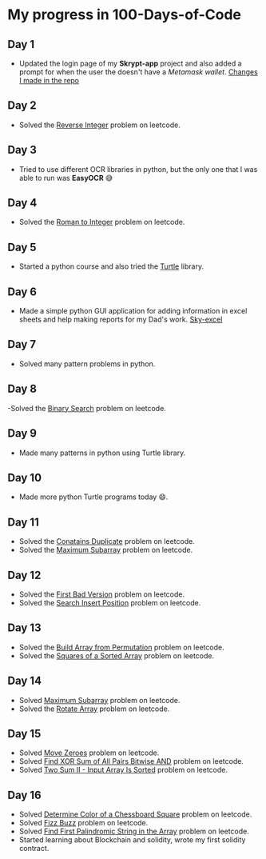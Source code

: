 # My progress in 100-Days-of-Code

## Day 1
- Updated the login page of my **Skrypt-app** project and also added a prompt for when the user the doesn't have a *Metamask wallet*.
[Changes I made in the repo](https://github.com/Skyhero-admin/Skrypt-app/commit/fa81285dd6fa869e498bce6b1e41c4ae6d148353)

## Day 2
- Solved the [Reverse Integer](https://leetcode.com/problems/reverse-integer/) problem on leetcode.

## Day 3
- Tried to use different OCR libraries in python, but the only one that I was able to run was **EasyOCR** 😅

## Day 4
- Solved the [Roman to Integer](https://leetcode.com/problems/roman-to-integer/) problem on leetcode.

## Day 5
- Started a python course and also tried the [Turtle](https://docs.python.org/3/library/turtle.html) library.

## Day 6
- Made a simple python GUI application for adding information in excel sheets and help making reports for my Dad's work. [Sky-excel](https://github.com/Skyhero-admin/Sky-excel)

## Day 7
- Solved many pattern problems in python.

## Day 8
-Solved the [Binary Search](https://leetcode.com/problems/binary-search/) problem on leetcode.

## Day 9
- Made many patterns in python using Turtle library.

## Day 10
- Made more python Turtle programs today 😄.

## Day 11
- Solved the [Conatains Duplicate](https://leetcode.com/problems/contains-duplicate/) problem on leetcode.
- Solved the [Maximum Subarray](https://leetcode.com/problems/maximum-subarray/) problem on leetcode.

## Day 12
- Solved the [First Bad Version](https://leetcode.com/problems/first-bad-version/) problem on leetcode.
- Solved the [Search Insert Position](https://leetcode.com/problems/search-insert-position/) problem on leetcode.

## Day 13
- Solved the [Build Array from Permutation](https://leetcode.com/problems/build-array-from-permutation/) problem on leetcode.
- Solved the [Squares of a Sorted Array](https://leetcode.com/problems/squares-of-a-sorted-array/) problem on leetcode.

## Day 14
- Solved [Maximum Subarray](https://leetcode.com/problems/maximum-subarray/) problem on leetcode.
- Solved the [Rotate Array](https://leetcode.com/problems/rotate-array/) problem on leetcode.

## Day 15
- Solved [Move Zeroes](https://leetcode.com/problems/move-zeroes) problem on leetcode.
- Solved [Find XOR Sum of All Pairs Bitwise AND](https://leetcode.com/problems/find-xor-sum-of-all-pairs-bitwise-and) problem on leetcode.
- Solved [Two Sum II - Input Array Is Sorted](https://leetcode.com/problems/two-sum-ii-input-array-is-sorted) problem on leetcode.

## Day 16
- Solved [Determine Color of a Chessboard Square](https://leetcode.com/problems/determine-color-of-a-chessboard-square) problem on leetcode.
- Solved [Fizz Buzz](https://leetcode.com/problems/fizz-buzz) problem on leetcode.
- Solved [Find First Palindromic String in the Array](https://leetcode.com/problems/find-first-palindromic-string-in-the-array/) problem on leetcode.
- Started learning about Blockchain and solidity, wrote my first solidity contract.